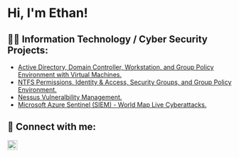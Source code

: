 <h1>Hi, I'm Ethan! </h1>

## 👨‍💻 Information Technology / Cyber Security Projects:

  - [Active Directory, Domain Controller, Workstation, and Group Policy Environment with Virtual Machines.](https://github.com/her-e/Active-Directory)
  - [NTFS Permissions, Identity & Access, Security Groups, and Group Policy Environment.](https://github.com/her-e/NTFS-Permission-Lab)
  - [Nessus Vulneralbility Management.](https://github.com/her-e/VulnerabilityManagement-Nessus-Lab)
  - [Microsoft Azure Sentinel (SIEM) - World Map Live Cyberattacks.](https://github.com/her-e/SIEM_Microsoft_Sentinel_Lab)


## 🤳 Connect with me:

[<img align="left" alt="EthanHer | LinkedIn" width="22px" src="https://cdn.jsdelivr.net/npm/simple-icons@v3/icons/linkedin.svg" />][linkedin]



[linkedin]: https://linkedin.com/in/ethan-her-b8a3a61aa

